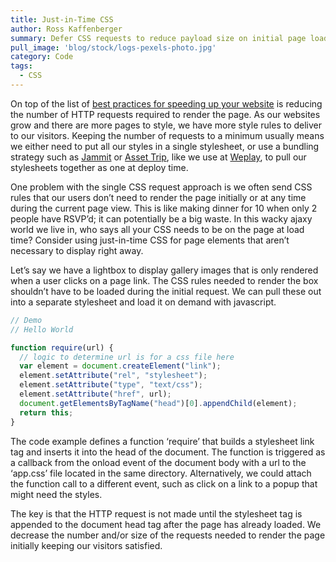 ```yaml
---
title: Just-in-Time CSS
author: Ross Kaffenberger
summary: Defer CSS requests to reduce payload size on initial page load
pull_image: 'blog/stock/logs-pexels-photo.jpg'
category: Code
tags:
  - CSS
---
```

On top of the list of [best practices for speeding up your website][1] is reducing the number of HTTP requests required to render the page. As our websites grow and there are more pages to style, we have more style rules to deliver to our visitors. Keeping the number of requests to a minimum usually means we either need to put all our styles in a single stylesheet, or use a bundling strategy such as [Jammit][2] or [Asset Trip][3], like we use at [Weplay][4], to pull our stylesheets together as one at deploy time.

One problem with the single CSS request approach is we often send CSS rules that our users don’t need to render the page initially or at any time during the current page view. This is like making dinner for 10 when only 2 people have RSVP’d; it can potentially be a big waste. In this wacky ajaxy world we live in, who says all your CSS needs to be on the page at load time? Consider using just-in-time CSS for page elements that aren’t necessary to display right away.

Let’s say we have a lightbox to display gallery images that is only rendered when a user clicks on a page link. The CSS rules needed to render the box shouldn’t have to be loaded during the initial request. We can pull these out into a separate stylesheet and load it on demand with javascript.

```javascript
// Demo
// Hello World

function require(url) {
  // logic to determine url is for a css file here
  var element = document.createElement("link");
  element.setAttribute("rel", "stylesheet");
  element.setAttribute("type", "text/css");
  element.setAttribute("href", url);
  document.getElementsByTagName("head")[0].appendChild(element);
  return this;
}

```

The code example defines a function ‘require’ that builds a stylesheet link tag and inserts it into the head of the document. The function is triggered as a callback from the onload event of the document body with a url to the ‘app.css’ file located in the same directory. Alternatively, we could attach the function call to a different event, such as click on a link to a popup that might need the styles.

The key is that the HTTP request is not made until the stylesheet tag is appended to the document head tag after the page has already loaded. We decrease the number and/or size of the requests needed to render the page initially keeping our visitors satisfied.

[1]:	http://developer.yahoo.com/performance/rules.html
[2]:	http://documentcloud.github.com/jammit/
[3]:	http://github.com/brynary/asset-trip
[4]:	http://www.weplay.com
